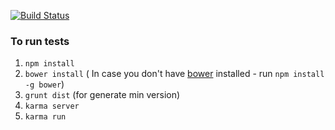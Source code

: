 [![Build Status](https://travis-ci.org/ember-admin/ember-admin.js.png)](https://travis-ci.org/ember-admin/ember-admin.js)
### To run tests
1. `npm install`
2. `bower install` ( In case you don't have [bower](https://twitter.com/bower) installed - run `npm install -g bower`)
3. `grunt dist` (for generate min version)
3. `karma server`
4. `karma run`
